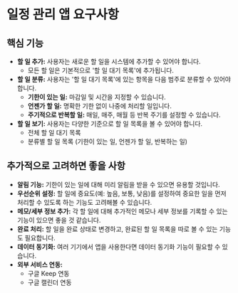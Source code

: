 # 일정 관리 앱 요구사항

## 핵심 기능

*   **할 일 추가:** 사용자는 새로운 할 일을 시스템에 추가할 수 있어야 합니다.
    *   모든 할 일은 기본적으로 '할 일 대기 목록'에 추가됩니다.
*   **할 일 분류:** 사용자는 '할 일 대기 목록'에 있는 항목을 다음 범주로 분류할 수 있어야 합니다.
    *   **기한이 있는 일:** 마감일 및 시간을 지정할 수 있습니다.
    *   **언젠가 할 일:** 명확한 기한 없이 나중에 처리할 일입니다.
    *   **주기적으로 반복할 일:** 매일, 매주, 매월 등 반복 주기를 설정할 수 있습니다.
*   **할 일 보기:** 사용자는 다양한 기준으로 할 일 목록을 볼 수 있어야 합니다.
    *   전체 할 일 대기 목록
    *   분류별 할 일 목록 (기한이 있는 일, 언젠가 할 일, 반복하는 일)

## 추가적으로 고려하면 좋을 사항

*   **알림 기능:** 기한이 있는 일에 대해 미리 알림을 받을 수 있으면 유용할 것입니다.
*   **우선순위 설정:** 할 일에 중요도(예: 높음, 보통, 낮음)를 설정하여 중요한 일을 먼저 처리할 수 있도록 하는 기능도 고려해볼 수 있습니다.
*   **메모/세부 정보 추가:** 각 할 일에 대해 추가적인 메모나 세부 정보를 기록할 수 있는 기능이 있으면 좋을 것 같습니다.
*   **완료 처리:** 할 일을 완료 상태로 변경하고, 완료된 할 일 목록을 따로 볼 수 있는 기능도 필요합니다.
*   **데이터 동기화:** 여러 기기에서 앱을 사용한다면 데이터 동기화 기능이 필요할 수 있습니다.
*   **외부 서비스 연동:**
    *   구글 Keep 연동
    *   구글 캘린더 연동
